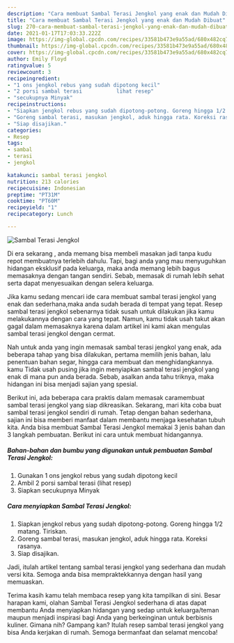 ```yaml
---
description: "Cara membuat Sambal Terasi Jengkol yang enak dan Mudah Dibuat"
title: "Cara membuat Sambal Terasi Jengkol yang enak dan Mudah Dibuat"
slug: 270-cara-membuat-sambal-terasi-jengkol-yang-enak-dan-mudah-dibuat
date: 2021-01-17T17:03:33.222Z
image: https://img-global.cpcdn.com/recipes/33581b473e9a55ad/680x482cq70/sambal-terasi-jengkol-foto-resep-utama.jpg
thumbnail: https://img-global.cpcdn.com/recipes/33581b473e9a55ad/680x482cq70/sambal-terasi-jengkol-foto-resep-utama.jpg
cover: https://img-global.cpcdn.com/recipes/33581b473e9a55ad/680x482cq70/sambal-terasi-jengkol-foto-resep-utama.jpg
author: Emily Floyd
ratingvalue: 5
reviewcount: 3
recipeingredient:
- "1 ons jengkol rebus yang sudah dipotong kecil"
- "2 porsi sambal terasi           lihat resep"
- "secukupnya Minyak"
recipeinstructions:
- "Siapkan jengkol rebus yang sudah dipotong-potong. Goreng hingga 1/2 matang. Tiriskan."
- "Goreng sambal terasi, masukan jengkol, aduk hingga rata. Koreksi rasanya."
- "Siap disajikan."
categories:
- Resep
tags:
- sambal
- terasi
- jengkol

katakunci: sambal terasi jengkol 
nutrition: 213 calories
recipecuisine: Indonesian
preptime: "PT31M"
cooktime: "PT60M"
recipeyield: "1"
recipecategory: Lunch

---
```



![Sambal Terasi Jengkol](https://img-global.cpcdn.com/recipes/33581b473e9a55ad/680x482cq70/sambal-terasi-jengkol-foto-resep-utama.jpg)

Di era  sekarang , anda memang bisa membeli masakan jadi tanpa kudu repot membuatnya terlebih dahulu. Tapi, bagi anda yang mau menyuguhkan hidangan eksklusif pada keluarga, maka anda memang lebih bagus memasaknya dengan tangan sendiri. Sebab, memasak di rumah lebih sehat serta dapat menyesuaikan dengan selera keluarga.

Jika kamu sedang mencari ide cara membuat sambal terasi jengkol yang enak dan sederhana,maka anda sudah berada di tempat yang tepat. Resep sambal terasi jengkol  sebenarnya tidak susah untuk dilakukan jika kamu melakukannya dengan cara yang tepat. Namun, kamu tidak usah takut akan gagal dalam memasaknya 
karena dalam artikel ini kami akan mengulas sambal terasi jengkol dengan cermat.  



Nah untuk anda yang ingin memasak sambal terasi jengkol yang enak, ada beberapa tahap yang bisa dilakukan, pertama memilih jenis bahan, lalu penentuan bahan segar, hingga cara membuat dan menghidangkannya. kamu Tidak usah pusing jika ingin menyiapkan sambal terasi jengkol yang enak di mana pun anda berada. Sebab, asalkan anda  tahu triknya, maka hidangan ini bisa menjadi sajian yang spesial.

Berikut ini, ada beberapa cara praktis  dalam memasak caramembuat sambal terasi jengkol yang siap dikreasikan. Sekarang, mari kita coba buat sambal terasi jengkol sendiri di rumah. Tetap dengan bahan sederhana, sajian ini bisa memberi manfaat dalam membantu menjaga kesehatan tubuh kita. Anda bisa membuat Sambal Terasi Jengkol memakai 3 jenis bahan dan 3 langkah pembuatan. Berikut ini cara untuk membuat hidangannya.

<!--inarticleads1-->

##### Bahan-bahan dan bumbu yang digunakan untuk pembuatan Sambal Terasi Jengkol:

1. Gunakan 1 ons jengkol rebus yang sudah dipotong kecil
1. Ambil 2 porsi sambal terasi           (lihat resep)
1. Siapkan secukupnya Minyak




<!--inarticleads2-->

##### Cara menyiapkan Sambal Terasi Jengkol:

1. Siapkan jengkol rebus yang sudah dipotong-potong. Goreng hingga 1/2 matang. Tiriskan.
1. Goreng sambal terasi, masukan jengkol, aduk hingga rata. Koreksi rasanya.
1. Siap disajikan.




Jadi, itulah artikel tentang  sambal terasi jengkol  yang sederhana dan mudah versi kita. Semoga anda bisa mempraktekkannya dengan hasil yang memuaskan. 

Terima kasih kamu telah membaca resep yang kita tampilkan di sini. Besar harapan kami, olahan  Sambal Terasi Jengkol sederhana di atas dapat membantu Anda menyiapkan hidangan yang sedap untuk keluarga/teman maupun menjadi inspirasi bagi Anda yang berkeinginan untuk berbisnis kuliner. Gimana nih? Gampang kan? Itulah resep sambal terasi jengkol yang bisa Anda kerjakan di rumah. Semoga bermanfaat dan selamat mencoba!

